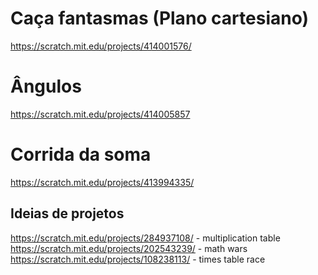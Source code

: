 # Caça fantasmas  (Plano cartesiano)
https://scratch.mit.edu/projects/414001576/

# Ângulos
https://scratch.mit.edu/projects/414005857

# Corrida da soma
https://scratch.mit.edu/projects/413994335/

## Ideias de projetos
https://scratch.mit.edu/projects/284937108/ - multiplication table
https://scratch.mit.edu/projects/202543239/ - math wars
https://scratch.mit.edu/projects/108238113/ - times table race